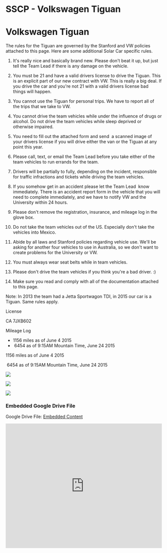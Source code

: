 # SSCP - Volkswagen Tiguan

# Volkswagen Tiguan

The rules for the Tiguan are governed by the Stanford and VW policies attached to this page. Here are some additional Solar Car specific rules. 

1) It's really nice and basically brand new. Please don't beat it up, but just tell the Team Lead if there is any damage on the vehicle.

2) You must be 21 and have a valid drivers license to drive the Tiguan. This is an explicit part of our new contract with VW. This is really a big deal. If you drive the car and you're not 21 with a valid drivers license bad things will happen.

3) You cannot use the Tiguan for personal trips. We have to report all of the trips that we take to VW.

4) You cannot drive the team vehicles while under the influence of drugs or alcohol. Do not drive the team vehicles while sleep deprived or otherwise impaired. 

5) You need to fill out the attached form and send  a scanned image of your drivers license if you will drive either the van or the Tiguan at any point this year.

6) Please call, text, or email the Team Lead before you take either of the team vehicles to run errands for the team.

7) Drivers will be partially to fully, depending on the incident, responsible for traffic infractions and tickets while driving the team vehicles.

8) If you somehow get in an accident please let the Team Lead  know immediately. There is an accident report form in the vehicle that you will need to complete immediately, and we have to notify VW and the University within 24 hours.

9) Please don't remove the registration, insurance, and mileage log in the glove box.

10) Do not take the team vehicles out of the US. Especially don't take the vehicles into Mexico.

11) Abide by all laws and Stanford policies regarding vehicle use. We'll be asking for another four vehicles to use in Australia, so we don't want to create problems for the University or VW.

12) You must always wear seat belts while in team vehicles.

13) Please don't drive the team vehicles if you think you're a bad driver. :)

14) Make sure you read and comply with all of the documentation attached to this page.

Note: In 2013 the team had a Jetta Sportwagon TDI, in 2015 our car is a Tiguan. Same rules apply. 

License

CA 7JXB602

Mileage Log

* 1156 miles as of June 4 2015
*  6454 as of 9:15AM Mountain Time, June 24 2015

1156 miles as of June 4 2015

 6454 as of 9:15AM Mountain Time, June 24 2015

![](../../../assets/image_b4cae231c9.jpg)

![](../../../assets/image_694155958c.jpg)

![](../../../assets/image_f8481fc880.jpg)

[](https://drive.google.com/folderview?id=1DGsXngbu9NXbCSDGo8_AknE5OHUdX7GR)

### Embedded Google Drive File

Google Drive File: [Embedded Content](https://drive.google.com/embeddedfolderview?id=1DGsXngbu9NXbCSDGo8_AknE5OHUdX7GR#list)

<iframe width="100%" height="400" src="https://drive.google.com/embeddedfolderview?id=1DGsXngbu9NXbCSDGo8_AknE5OHUdX7GR#list" frameborder="0"></iframe>

